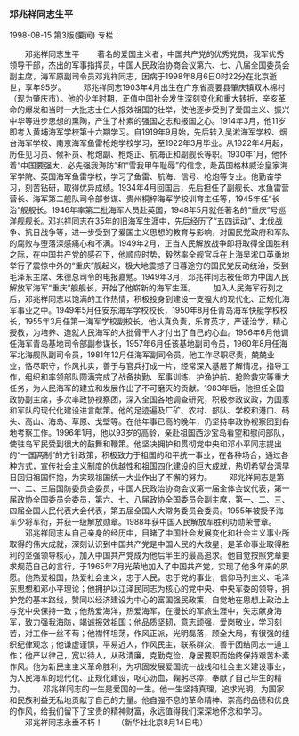 ### 邓兆祥同志生平

1998-08-15
第3版(要闻)
专栏：

　　邓兆祥同志生平
　　著名的爱国主义者，中国共产党的优秀党员，我军优秀领导干部，杰出的军事指挥员，中国人民政治协商会议第六、七、八届全国委员会副主席，海军原副司令员邓兆祥同志，因病于1998年8月6日0时22分在北京逝世，享年95岁。
　　邓兆祥同志1903年4月出生在广东省高要县肇庆镇双木棉村（现为肇庆市）。他的少年时期，正值中国社会发生深刻变化和重大转折，辛亥革命的爆发和当时一大批志士仁人报效祖国的壮举，使他逐步受到了爱国主义、振兴中华等进步思想的熏陶，产生了朴素的强国之志和报国之心。1914年3月，他11岁即考入黄埔海军学校第十六期学习。自1919年9月始，先后转入吴淞海军学校、烟台海军学校、南京海军鱼雷枪炮学校学习，至1922年3月毕业。从1922年4月起，历任见习员、候补员、枪炮副、枪炮正、航海正和副舰长等职。1930年1月，他怀着“中国要强大，必先强我海防”和“雪我甲午耻辱”的信念，赴英国格林威治皇家海军学院、英国海军鱼雷学校，学习了鱼雷、航海、信号、枪炮等专业。他勤奋学习，刻苦钻研，取得优异成绩。1934年4月回国后，先后担任了副舰长、水鱼雷营营长、海军第二舰队司令部参谋、贵州桐梓海军学校训育主任等，1945年任“长治”舰舰长。1946年率第二批海军人员赴英国，1948年5月就任著名的“重庆”号巡洋舰舰长。邓兆祥同志在35年的旧海军生涯中，先后经历了“五四运动”、北伐战争、抗日战争等，进一步受到了爱国主义思想的教育与影响，对国民党政府和军队的腐败与堕落深感痛心和不满。1949年2月，正当人民解放战争即将取得全国胜利之际，在中国共产党的感召下，他顺应时势，毅然率全舰官兵在上海吴淞口英勇地举行了震惊中外的“重庆”舰起义，极大地震撼了日暮途穷的国民党反动统治，受到毛泽东主席、朱德总司令的电报嘉勉。1949年3月，邓兆祥同志被任命为中国人民解放军海军“重庆”舰舰长，开始了他崭新的海军生涯。
　　加入人民海军行列之后，邓兆祥同志以饱满的工作热情，积极投身到建设一支强大的现代化、正规化海军事业之中。1949年5月任安东海军学校校长，1950年8月任青岛海军快艇学校校长，1955年3月任第一海军学校副校长。他认真负责，乐育英才，严谨治学，精心授教，为培养、造就人民海军的大批骨干人才付出了自己的心血。1956年6月他调任海军青岛基地司令部副参谋长，1957年6月任该基地副司令员，1960年8月任海军北海舰队副司令员，1981年12月任海军副司令员。他工作尽职尽责，兢兢业业，恪尽职守，作风扎实，善于与官兵打成一片，经常深入基层了解情况，指导工作，组织和率领部队圆满完成了战备执勤、军事训练、护渔护航、抢险救灾等重大任务，为人民海军的建立和发展作出了不可磨灭的贡献。1983年后，他担任全国政协副主席，多次率政协视察团，深入全国各地调查研究，积极参政议政，为国家和军队的现代化建设进言献策。他的足迹遍及厂矿、农村、部队、学校和港口、码头、高山、海岛、草原、戈壁等。在他年事已高的晚年，仍坚持率政协视察团到各地考察工作。1996年1月，他以93岁的高龄，亲赴祖国西沙宝岛看望和慰问部队，使驻岛军民受到很大的鼓舞和鞭策。他坚决拥护和贯彻党中央和邓小平同志提出的“一国两制”的方针政策，积极致力于祖国的和平统一事业，在各种场合，通过各种方式，宣传社会主义制度的优越性和祖国四化建设的巨大成就，热切希望台湾早日回归祖国怀抱，为实现祖国统一大业作出了不懈的努力。
　　邓兆祥同志是第一、二、三届国防委员会委员，中国人民政治协商会议第一届全体会议代表，第一届政协全国委员会委员，第六、七、八届政协全国委员会副主席，第一、二、三、四届全国人民代表大会代表，第五届全国人大常务委员会委员。1955年被授予海军少将军衔，并获一级解放勋章。1988年获中国人民解放军胜利功勋荣誉章。
　　邓兆祥同志从自己亲身的经历中，目睹了中国社会发展变化和社会主义事业所取得的伟大成就，深刻认识到中国共产党是中国人民的大救星，是革命事业取得胜利的坚强领导核心，加入中国共产党成为他后半生的最高追求。他自觉按照党章要求规范自己的言行，于1965年7月光荣地加入了中国共产党，实现了他多年来的夙愿。他热爱祖国，热爱社会主义，忠于人民，忠于党的事业，信仰马列主义、毛泽东思想和邓小平理论；他拥护以江泽民同志为核心的党中央、中央军委的领导，拥护党的基本路线，赞同以经济建设为中心的富国强民政策，自觉地在思想上政治上与党中央保持一致；他热爱海洋，热爱海军，在漫长的军旅生涯中，矢志献身海军，致力强我海防，竭诚报效祖国；他品质坚韧，意志顽强，爱岗敬业，学习刻苦，对工作一丝不苟；他襟怀坦荡，作风正派，光明磊落，顾全大局，有很强的组织纪律观念；他谦虚谨慎，平易近人，作风民主，联系群众，善于团结同志一道工作；他严以律己，宽以待人，从政清廉，克勤克俭，身居要职而始终保持艰苦朴素作风。他为新民主主义革命胜利，为巩固发展爱国统一战线和社会主义建设事业，为人民海军的现代化、正规化建设，呕心沥血，鞠躬尽瘁，奉献了自己毕生的精力。
　　邓兆祥同志的一生是爱国的一生。他一生坚持真理，追求光明，为国家和民族利益无私地贡献了自己的力量。他自强不息的革命精神、崇高的品德和优良的作风，给我们留下了宝贵的精神财富，永远值得我们深深地怀念和学习。
　　邓兆祥同志永垂不朽！
　　（新华社北京8月14日电）
